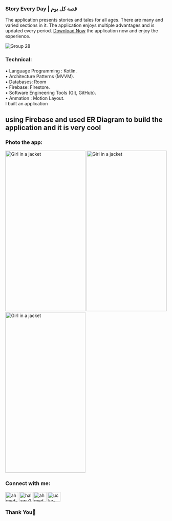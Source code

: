 
<h3 align="left">Story Every Day | قصة كل يوم</h3>
<p>
  The application presents stories and tales for all ages.
There are many and varied sections in it. The application enjoys multiple advantages and is updated every period. 
<a href="https://drive.google.com/file/d/1jHlaF0jBoWbpAkf9SUsD935KJPu5nAwA/view?usp=sharing">Download Now</a> the application now and enjoy the experience.
  </p>
  
  ![Group 28](https://user-images.githubusercontent.com/80789457/204914761-cc7b19f6-c7cc-4933-a041-b2ec769f2ff9.png)

<h3 align="left">Technical:</h3>
<p align="left">
    • Language Programming : Kotlin.<br>
    • Architecture Patterns (MVVM).<br>
    • Databases: Room<br>
    • Firebase: Firestore.<br>
    • Software Engineering Tools (Git, GitHub).<br>
    • Anmation : Motion Layout.<br>
  I built an application<h2 Dashboard</h2> using Firebase and used ER Diagram to build the application and it is very cool
</p>

<h3 align="left">Photo the app:</h3>
<div>
<img src="https://user-images.githubusercontent.com/80789457/204913479-ace9ebe2-ec5c-405c-9a62-1f304231e9e0.png" alt="Girl in a jacket" width="250" height="500">
<img src="https://user-images.githubusercontent.com/80789457/204913504-f5e6a0fe-5da2-4914-9fe7-dc4beacac736.png" alt="Girl in a jacket" width="250" height="500">
<img src="https://user-images.githubusercontent.com/80789457/204913482-bb6b7671-602c-4d68-9666-7ce8040dfe0c.png" alt="Girl in a jacket" width="250" height="500">
</div>


<h3 align="left">Connect with me:</h3>
<p align="left">
<a href="https://linkedin.com/in/ahmed-abdelraheem-2067a1207" target="blank"><img align="center" src="https://raw.githubusercontent.com/rahuldkjain/github-profile-readme-generator/master/src/images/icons/Social/linked-in-alt.svg" alt="ahmed-abdelraheem-2067a1207" height="30" width="40" /></a>
<a href="https://fb.com/halawy2000" target="blank"><img align="center" src="https://raw.githubusercontent.com/rahuldkjain/github-profile-readme-generator/master/src/images/icons/Social/facebook.svg" alt="halawy2000" height="30" width="40" /></a>
<a href="https://instagram.com/ahmed_abdelraheem20" target="blank"><img align="center" src="https://raw.githubusercontent.com/rahuldkjain/github-profile-readme-generator/master/src/images/icons/Social/instagram.svg" alt="ahmed_abdelraheem20" height="30" width="40" /></a>
<a href="https://www.youtube.com/channel/UCkZ-b4eDmPAzdviKLDNOVbg" target="blank"><img align="center" src="https://raw.githubusercontent.com/rahuldkjain/github-profile-readme-generator/master/src/images/icons/Social/youtube.svg" alt="uckz-b4edmpazdvikldnovbg" height="30" width="40" /></a>
</p>

<h3 align="left">Thank You👋</h3>
